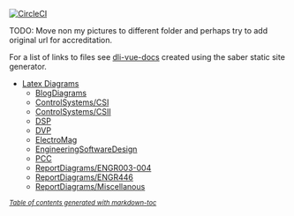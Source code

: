 [![CircleCI](https://circleci.com/gh/FriendlyUser/LatexDiagrams/tree/master.svg?style=svg)](https://circleci.com/gh/FriendlyUser/LatexDiagrams/tree/master)

TODO: Move non my pictures to different folder and perhaps try to add original url for accreditation.

For a list of links to files see [dli-vue-docs](https://friendlyuser.github.io/dli-vue-docs/) created using the saber static site generator.

- [Latex Diagrams](#latex-diagrams)
  * [BlogDiagrams](#blogdiagrams)
  * [ControlSystems/CSI](#csi)
  * [ControlSystems/CSII](#csii)
  * [DSP](#dsp)
  * [DVP](#dvp)
  * [ElectroMag](#electromag)
  * [EngineeringSoftwareDesign](#engineeringsoftwaredesign)
  * [PCC](#pcc)
  * [ReportDiagrams/ENGR003-004](#reportdiagramsengr003-004)
  * [ReportDiagrams/ENGR446](#reportdiagramsengr446)
  * [ReportDiagrams/Miscellanous](#reportdiagramsmiscellanous)

<small><i><a href='http://ecotrust-canada.github.io/markdown-toc/'>Table of contents generated with markdown-toc</a></i></small>